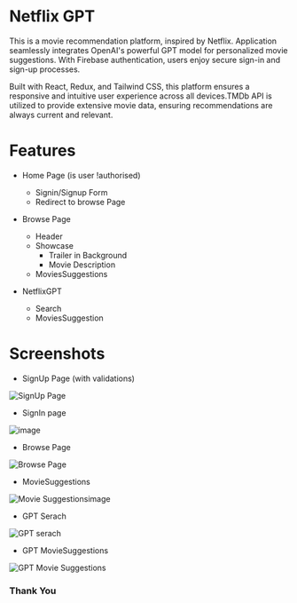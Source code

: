 # Netflix GPT

This is a movie recommendation platform, inspired by Netflix. Application seamlessly integrates OpenAI's powerful GPT model for personalized movie suggestions. With Firebase authentication, users enjoy secure sign-in and sign-up processes.

Built with React, Redux, and Tailwind CSS, this platform ensures a responsive and intuitive user experience across all devices.TMDb API is utilized to provide extensive movie data, ensuring recommendations are always current and relevant.

# Features

- Home Page (is user !authorised)
    - Signin/Signup Form
    - Redirect to browse Page
    
- Browse Page
    - Header
    - Showcase
         - Trailer in Background
         - Movie Description
    - MoviesSuggestions
        
- NetflixGPT
    - Search
    - MoviesSuggestion

# Screenshots

- SignUp Page (with validations)
  
![SignUp Page](https://github.com/user-attachments/assets/9038942a-c17c-4002-8ee8-1633c2654449)

- SignIn page

![image](https://github.com/user-attachments/assets/6fed2b61-3442-40be-bb7e-bcab029e8cc6)

- Browse Page
  
![Browse Page](https://github.com/user-attachments/assets/1465b2bc-90eb-42bd-8d13-54320dfb54a7)

- MovieSuggestions
  
![Movie Suggestionsimage](https://github.com/user-attachments/assets/aeda44fc-4463-45bc-8d1d-4c3e4fce287e)

- GPT Serach

![GPT serach](https://github.com/user-attachments/assets/73d28f20-4be6-44e3-b42c-37bd3057f1e3)

- GPT MovieSuggestions

![GPT Movie Suggestions](https://github.com/user-attachments/assets/d3df3464-95ab-4846-b830-97cb3455997b)

### Thank You




  

